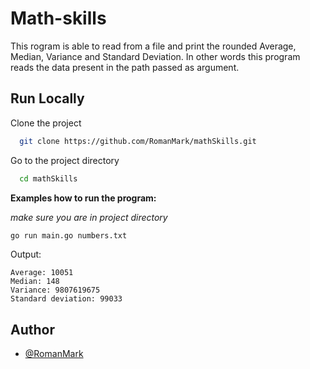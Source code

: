 # Math-skills

This rogram is able to read from a file and print the rounded Average, Median, Variance and Standard Deviation. In other words this program reads the data present in the path passed as argument.

## Run Locally

Clone the project

```bash
  git clone https://github.com/RomanMark/mathSkills.git
```

Go to the project directory

```bash
  cd mathSkills
```

**Examples how to run the program:**

_make sure you are in project directory_

```bash
go run main.go numbers.txt
```

Output:

```
Average: 10051
Median: 148
Variance: 9807619675
Standard deviation: 99033
```

## Author

- [@RomanMark](https://github.com/RomanMark)
